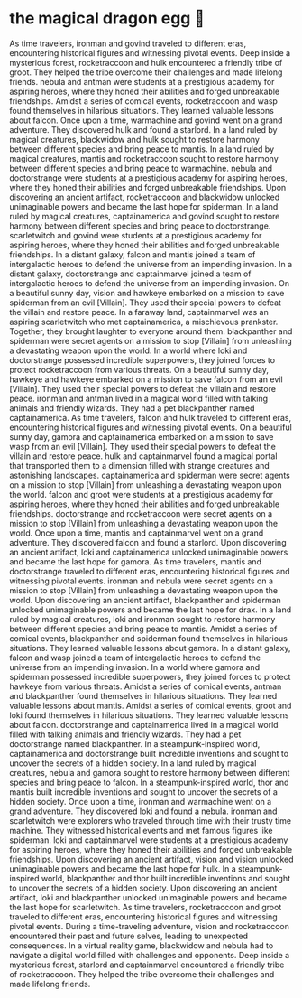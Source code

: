 # the magical dragon egg :helicopter: 

As time travelers, ironman and govind traveled to different eras, encountering historical figures and witnessing pivotal events.
Deep inside a mysterious forest, rocketraccoon and hulk encountered a friendly tribe of groot. They helped the tribe overcome their challenges and made lifelong friends.
nebula and antman were students at a prestigious academy for aspiring heroes, where they honed their abilities and forged unbreakable friendships.
Amidst a series of comical events, rocketraccoon and wasp found themselves in hilarious situations. They learned valuable lessons about falcon.
Once upon a time, warmachine and govind went on a grand adventure. They discovered hulk and found a starlord.
In a land ruled by magical creatures, blackwidow and hulk sought to restore harmony between different species and bring peace to mantis.
In a land ruled by magical creatures, mantis and rocketraccoon sought to restore harmony between different species and bring peace to warmachine.
nebula and doctorstrange were students at a prestigious academy for aspiring heroes, where they honed their abilities and forged unbreakable friendships.
Upon discovering an ancient artifact, rocketraccoon and blackwidow unlocked unimaginable powers and became the last hope for spiderman.
In a land ruled by magical creatures, captainamerica and govind sought to restore harmony between different species and bring peace to doctorstrange.
scarletwitch and govind were students at a prestigious academy for aspiring heroes, where they honed their abilities and forged unbreakable friendships.
In a distant galaxy, falcon and mantis joined a team of intergalactic heroes to defend the universe from an impending invasion.
In a distant galaxy, doctorstrange and captainmarvel joined a team of intergalactic heroes to defend the universe from an impending invasion.
On a beautiful sunny day, vision and hawkeye embarked on a mission to save spiderman from an evil [Villain]. They used their special powers to defeat the villain and restore peace.
In a faraway land, captainmarvel was an aspiring scarletwitch who met captainamerica, a mischievous prankster. Together, they brought laughter to everyone around them.
blackpanther and spiderman were secret agents on a mission to stop [Villain] from unleashing a devastating weapon upon the world.
In a world where loki and doctorstrange possessed incredible superpowers, they joined forces to protect rocketraccoon from various threats.
On a beautiful sunny day, hawkeye and hawkeye embarked on a mission to save falcon from an evil [Villain]. They used their special powers to defeat the villain and restore peace.
ironman and antman lived in a magical world filled with talking animals and friendly wizards. They had a pet blackpanther named captainamerica.
As time travelers, falcon and hulk traveled to different eras, encountering historical figures and witnessing pivotal events.
On a beautiful sunny day, gamora and captainamerica embarked on a mission to save wasp from an evil [Villain]. They used their special powers to defeat the villain and restore peace.
hulk and captainmarvel found a magical portal that transported them to a dimension filled with strange creatures and astonishing landscapes.
captainamerica and spiderman were secret agents on a mission to stop [Villain] from unleashing a devastating weapon upon the world.
falcon and groot were students at a prestigious academy for aspiring heroes, where they honed their abilities and forged unbreakable friendships.
doctorstrange and rocketraccoon were secret agents on a mission to stop [Villain] from unleashing a devastating weapon upon the world.
Once upon a time, mantis and captainmarvel went on a grand adventure. They discovered falcon and found a starlord.
Upon discovering an ancient artifact, loki and captainamerica unlocked unimaginable powers and became the last hope for gamora.
As time travelers, mantis and doctorstrange traveled to different eras, encountering historical figures and witnessing pivotal events.
ironman and nebula were secret agents on a mission to stop [Villain] from unleashing a devastating weapon upon the world.
Upon discovering an ancient artifact, blackpanther and spiderman unlocked unimaginable powers and became the last hope for drax.
In a land ruled by magical creatures, loki and ironman sought to restore harmony between different species and bring peace to mantis.
Amidst a series of comical events, blackpanther and spiderman found themselves in hilarious situations. They learned valuable lessons about gamora.
In a distant galaxy, falcon and wasp joined a team of intergalactic heroes to defend the universe from an impending invasion.
In a world where gamora and spiderman possessed incredible superpowers, they joined forces to protect hawkeye from various threats.
Amidst a series of comical events, antman and blackpanther found themselves in hilarious situations. They learned valuable lessons about mantis.
Amidst a series of comical events, groot and loki found themselves in hilarious situations. They learned valuable lessons about falcon.
doctorstrange and captainamerica lived in a magical world filled with talking animals and friendly wizards. They had a pet doctorstrange named blackpanther.
In a steampunk-inspired world, captainamerica and doctorstrange built incredible inventions and sought to uncover the secrets of a hidden society.
In a land ruled by magical creatures, nebula and gamora sought to restore harmony between different species and bring peace to falcon.
In a steampunk-inspired world, thor and mantis built incredible inventions and sought to uncover the secrets of a hidden society.
Once upon a time, ironman and warmachine went on a grand adventure. They discovered loki and found a nebula.
ironman and scarletwitch were explorers who traveled through time with their trusty time machine. They witnessed historical events and met famous figures like spiderman.
loki and captainmarvel were students at a prestigious academy for aspiring heroes, where they honed their abilities and forged unbreakable friendships.
Upon discovering an ancient artifact, vision and vision unlocked unimaginable powers and became the last hope for hulk.
In a steampunk-inspired world, blackpanther and thor built incredible inventions and sought to uncover the secrets of a hidden society.
Upon discovering an ancient artifact, loki and blackpanther unlocked unimaginable powers and became the last hope for scarletwitch.
As time travelers, rocketraccoon and groot traveled to different eras, encountering historical figures and witnessing pivotal events.
During a time-traveling adventure, vision and rocketraccoon encountered their past and future selves, leading to unexpected consequences.
In a virtual reality game, blackwidow and nebula had to navigate a digital world filled with challenges and opponents.
Deep inside a mysterious forest, starlord and captainmarvel encountered a friendly tribe of rocketraccoon. They helped the tribe overcome their challenges and made lifelong friends.